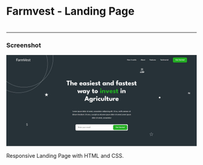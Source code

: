 <div style="display:flex; align-items: center">
  <h1 style="position:relative; top: -6px" >Farmvest - Landing Page</h1>
</div>

---

### Screenshot

![](./img/screenshot.jpg)

Responsive Landing Page with HTML and CSS.
